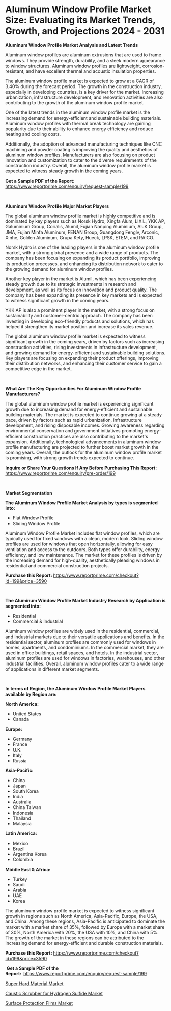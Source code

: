 <p><h1>Aluminum Window Profile Market Size: Evaluating its Market Trends, Growth, and Projections 2024 - 2031</h1></p><p><strong>Aluminum Window Profile Market Analysis and Latest Trends</strong></p>
<p><p>Aluminum window profiles are aluminum extrusions that are used to frame windows. They provide strength, durability, and a sleek modern appearance to window structures. Aluminum window profiles are lightweight, corrosion-resistant, and have excellent thermal and acoustic insulation properties.</p><p>The aluminum window profile market is expected to grow at a CAGR of 3.40% during the forecast period. The growth in the construction industry, especially in developing countries, is a key driver for the market. Increasing urbanization, infrastructure development, and renovation activities are also contributing to the growth of the aluminum window profile market.</p><p>One of the latest trends in the aluminum window profile market is the increasing demand for energy-efficient and sustainable building materials. Aluminum window profiles with thermal break technology are gaining popularity due to their ability to enhance energy efficiency and reduce heating and cooling costs.</p><p>Additionally, the adoption of advanced manufacturing techniques like CNC machining and powder coating is improving the quality and aesthetics of aluminum window profiles. Manufacturers are also focusing on product innovation and customization to cater to the diverse requirements of the construction industry. Overall, the aluminum window profile market is expected to witness steady growth in the coming years.</p></p>
<p><strong>Get a Sample PDF of the Report:&nbsp;</strong> <a href="https://www.reportprime.com/enquiry/request-sample/199">https://www.reportprime.com/enquiry/request-sample/199</a></p>
<p>&nbsp;</p>
<p><strong>Aluminum Window Profile Major Market Players</strong></p>
<p><p>The global aluminum window profile market is highly competitive and is dominated by key players such as Norsk Hydro, Xingfa Alum, LIXIL, YKK AP, Galuminium Group, Corialis, Alumil, Fujian Nanping Aluminium, AluK Group, JMA, Fujian Minfa Aluminum, FENAN Group, Guangdong Fenglv, Arconic, Xinhe, Golden Aluminum, Grupa Kety, Hueck, LPSK, ETEM, and RAICO.</p><p>Norsk Hydro is one of the leading players in the aluminum window profile market, with a strong global presence and a wide range of products. The company has been focusing on expanding its product portfolio, improving its production processes, and enhancing its distribution network to cater to the growing demand for aluminum window profiles.</p><p>Another key player in the market is Alumil, which has been experiencing steady growth due to its strategic investments in research and development, as well as its focus on innovation and product quality. The company has been expanding its presence in key markets and is expected to witness significant growth in the coming years.</p><p>YKK AP is also a prominent player in the market, with a strong focus on sustainability and customer-centric approach. The company has been investing in developing eco-friendly products and solutions, which has helped it strengthen its market position and increase its sales revenue.</p><p>The global aluminum window profile market is expected to witness significant growth in the coming years, driven by factors such as increasing construction activities, rising investments in infrastructure development, and growing demand for energy-efficient and sustainable building solutions. Key players are focusing on expanding their product offerings, improving their distribution networks, and enhancing their customer service to gain a competitive edge in the market.</p></p>
<p>&nbsp;</p>
<p><strong>What Are The Key Opportunities For Aluminum Window Profile Manufacturers?</strong></p>
<p><p>The global aluminum window profile market is experiencing significant growth due to increasing demand for energy-efficient and sustainable building materials. The market is expected to continue growing at a steady pace, driven by factors such as rapid urbanization, infrastructure development, and rising disposable incomes. Growing awareness regarding environmental conservation and government initiatives promoting energy-efficient construction practices are also contributing to the market's expansion. Additionally, technological advancements in aluminum window profile manufacturing are projected to further boost market growth in the coming years. Overall, the outlook for the aluminum window profile market is promising, with strong growth trends expected to continue.</p></p>
<p><strong>Inquire or Share Your Questions If Any Before Purchasing This Report:</strong> <a href="https://www.reportprime.com/enquiry/pre-order/199">https://www.reportprime.com/enquiry/pre-order/199</a></p>
<p>&nbsp;</p>
<p><strong>Market Segmentation</strong></p>
<p><strong>The Aluminum Window Profile Market Analysis by types is segmented into:</strong></p>
<p><ul><li>Flat Window Profile</li><li>Sliding Window Profile</li></ul></p>
<p><p>Aluminum Window Profile Market includes flat window profiles, which are typically used for fixed windows with a clean, modern look. Sliding window profiles are used for windows that open horizontally, allowing for easy ventilation and access to the outdoors. Both types offer durability, energy efficiency, and low maintenance. The market for these profiles is driven by the increasing demand for high-quality, aesthetically pleasing windows in residential and commercial construction projects.</p></p>
<p><strong>Purchase this Report:&nbsp;</strong><a href="https://www.reportprime.com/checkout?id=199&price=3590">https://www.reportprime.com/checkout?id=199&price=3590</a></p>
<p>&nbsp;</p>
<p><strong>The Aluminum Window Profile Market Industry Research by Application is segmented into:</strong></p>
<p><ul><li>Residential</li><li>Commercial & Industrial</li></ul></p>
<p><p>Aluminum window profiles are widely used in the residential, commercial, and industrial markets due to their versatile applications and benefits. In the residential sector, aluminum profiles are commonly used for windows in homes, apartments, and condominiums. In the commercial market, they are used in office buildings, retail spaces, and hotels. In the industrial sector, aluminum profiles are used for windows in factories, warehouses, and other industrial facilities. Overall, aluminum window profiles cater to a wide range of applications in different market segments.</p></p>
<p>&nbsp;</p>
<p><strong>In terms of Region, the Aluminum Window Profile Market Players available by Region are:</strong></p>
<p>
    <p> <strong> North America: </strong>
        <ul>
            <li>United States</li>
            <li>Canada</li>
        </ul>
        </p> 
    <p> <strong> Europe: </strong>
        <ul>
            <li>Germany</li>
            <li>France</li>
            <li>U.K.</li>
            <li>Italy</li>
            <li>Russia</li>
        </ul>
        </p> 
    <p> <strong> Asia-Pacific: </strong>
        <ul>
            <li>China</li>
            <li>Japan</li>
            <li>South Korea</li>
            <li>India</li>
            <li>Australia</li>
            <li>China Taiwan</li>
            <li>Indonesia</li>
            <li>Thailand</li>
            <li>Malaysia</li>
        </ul>
        </p> 
    <p> <strong> Latin America: </strong>
        <ul>
            <li>Mexico</li>
            <li>Brazil</li>
            <li>Argentina Korea</li>
            <li>Colombia</li>
        </ul>
        </p> 
    <p> <strong> Middle East & Africa: </strong>
        <ul>
            <li>Turkey</li>
            <li>Saudi</li>
            <li>Arabia</li>
            <li>UAE</li>
            <li>Korea</li>
        </ul>
    </p>
    </p>
<p><p>The aluminum window profile market is expected to witness significant growth in regions such as North America, Asia-Pacific, Europe, the USA, and China. Among these regions, Asia-Pacific is anticipated to dominate the market with a market share of 35%, followed by Europe with a market share of 30%, North America with 20%, the USA with 10%, and China with 5%. The growth of the market in these regions can be attributed to the increasing demand for energy-efficient and durable construction materials.</p></p>
<p><strong>Purchase this Report: </strong><a href="https://www.reportprime.com/checkout?id=199&price=3590">https://www.reportprime.com/checkout?id=199&price=3590</a></p>
<p>&nbsp;<strong>Get a Sample PDF of the Report:&nbsp;&nbsp;</strong><a href="https://www.reportprime.com/enquiry/request-sample/199">https://www.reportprime.com/enquiry/request-sample/199</a></p>
<p><strong></strong></p>
<p><p><a href="https://github.com/pgtimber/Market-Research-Report-List-1/blob/main/super-hard-material-market.md">Super Hard Material Market</a></p><p><a href="https://view.publitas.com/reportprime-1/caustic-scrubber-for-hydrogen-sulfide-market-size-growth-and-forecast-from-2023-2030/">Caustic Scrubber for Hydrogen Sulfide Market</a></p><p><a href="https://github.com/lataunyatinikmelvin59ilbd0dv/Market-Research-Report-List-1/blob/main/surface-protection-films-market.md">Surface Protection Films Market</a></p></p>